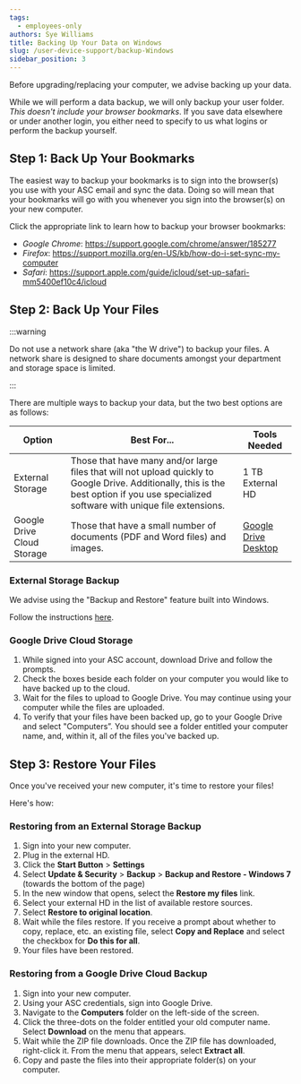 ```yaml
---
tags:
  - employees-only
authors: Sye Williams
title: Backing Up Your Data on Windows
slug: /user-device-support/backup-Windows
sidebar_position: 3
---
```


Before upgrading/replacing your computer, we advise backing up your data. 

While we will perform a data backup, we will only backup your user folder. *This doesn't include your browser bookmarks*. If you save data elsewhere or under another login, you either need to specify to us what logins or perform the backup yourself. 

## Step 1: Back Up Your Bookmarks
The easiest way to backup your bookmarks is to sign into the browser(s) you use with your ASC email and sync the data. Doing so will mean that your bookmarks will go with you whenever you sign into the browser(s) on your new computer. 

Click the appropriate link to learn how to backup your browser bookmarks:
- *Google Chrome*: https://support.google.com/chrome/answer/185277
- *Firefox*: https://support.mozilla.org/en-US/kb/how-do-i-set-sync-my-computer
- *Safari*: https://support.apple.com/guide/icloud/set-up-safari-mm5400ef10c4/icloud

## Step 2: Back Up Your Files

:::warning

Do not use a network share (aka "the W drive") to backup your files. A network share is designed to share documents amongst your department and storage space is limited.

:::


There are multiple ways to backup your data, but the two best options are as follows:

| Option                     | Best For...                                                  | Tools Needed                                                 |
| -------------------------- | ------------------------------------------------------------ | ------------------------------------------------------------ |
| External Storage           | Those that have many and/or large files that will not upload quickly to Google Drive. Additionally, this is the best option if you use specialized software with unique file extensions. | 1 TB External HD                                             |
| Google Drive Cloud Storage | Those that have a small number of documents (PDF and Word files) and images. | [Google Drive Desktop](https://www.google.com/drive/download/) |

### External Storage Backup

We advise using the "Backup and Restore" feature built into Windows. 

Follow the instructions [here](https://support.microsoft.com/en-us/windows/move-files-off-a-windows-7-pc-using-backup-and-restore-6d644507-1970-e7e8-3d39-d66f895cff8d#:~:text=Connect%20the%20external%20storage%20device,backup%20to%20restore%20files%20from.).

### Google Drive Cloud Storage
1. While signed into your ASC account, download Drive and follow the prompts.
2. Check the boxes beside each folder on your computer you would like to have backed up to the cloud.
3. Wait for the files to upload to Google Drive. You may continue using your computer while the files are uploaded.
4. To verify that your files have been backed up, go to your Google Drive and select "Computers”. You should see a folder entitled your computer name, and, within it, all of the files you've backed up. 

## Step 3: Restore Your Files
Once you've received your new computer, it's time to restore your files!

Here's how:

### Restoring from an External Storage Backup
1. Sign into your new computer. 
2. Plug in the external HD. 
3. Click the **Start Button** > **Settings**
4. Select **Update & Security** > **Backup** > **Backup and Restore - Windows 7** (towards the bottom of the page)
5. In the new window that opens, select the **Restore my files** link.
6. Select your external HD in the list of available restore sources. 
7. Select **Restore to original location**.
8. Wait while the files restore. If you receive a prompt about whether to copy, replace, etc. an existing file, select **Copy and Replace** and select the checkbox for **Do this for all**.
9. Your files have been restored.
### Restoring from a Google Drive Cloud Backup
1. Sign into your new computer. 
2. Using your ASC credentials, sign into Google Drive. 
3. Navigate to the **Computers** folder on the left-side of the screen. 
4. Click the three-dots on the folder entitled your old computer name. Select **Download** on the menu that appears.
5. Wait while the ZIP file downloads. Once the ZIP file has downloaded, right-click it. From the menu that appears, select **Extract all**.
7. Copy and paste the files into their appropriate folder(s) on your computer. 